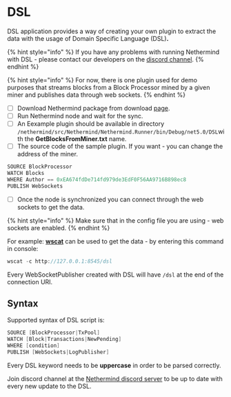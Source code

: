 # DSL

DSL application provides a way of creating your own plugin to extract the data with the usage of Domain Specific Language \(DSL\)**.**

{% hint style="info" %}
If you have any problems with running Nethermind with DSL - please contact our developers on the [discord channel](https://discord.com/invite/PaCMRFdvWT).
{% endhint %}

{% hint style="info" %}
For now, there is one plugin used for demo purposes that streams blocks from a Block Processor mined by a given miner and publishes data through web sockets.
{% endhint %}

* [ ] Download Nethermind package from download [page](https://downloads.nethermind.io/).
* [ ] Run Nethermind node and wait for the sync.
* [ ] An Eexample plugin should be available in directory `/nethermind/src/Nethermind/Nethermind.Runner/bin/Debug/net5.0/DSL`with the **GetBlocksFromMiner.txt** name.
* [ ] The source code of the sample plugin. If you want - you can change the address of the miner.

```csharp
SOURCE BlockProcessor
WATCH Blocks
WHERE Author == 0xEA674fdDe714fd979de3EdF0F56AA9716B898ec8
PUBLISH WebSockets
```

* [ ] Once the node is synchronized you can connect through the web sockets to get the data.

{% hint style="info" %}
Make sure that in the config file you are using - web sockets are enabled.
{% endhint %}

For example: [**wscat**](https://github.com/websockets/wscat) can be used to get the data - by entering this command in console:

```csharp
wscat -c http://127.0.0.1:8545/dsl
```

Every WebSocketPublisher created with DSL will have `/dsl` at the end of the connection URI.

## Syntax

Supported syntax of DSL script is:

```csharp
SOURCE [BlockProcessor|TxPool]
WATCH [Block|Transactions|NewPending]
WHERE [condition]
PUBLISH [WebSockets|LogPublisher]
```

Every DSL keyword needs to be **uppercase** in order to be parsed correctly.

Join discord channel at the [Nethermind discord server](https://discord.com/invite/PaCMRFdvWT) to be up to date with every new update to the DSL.



